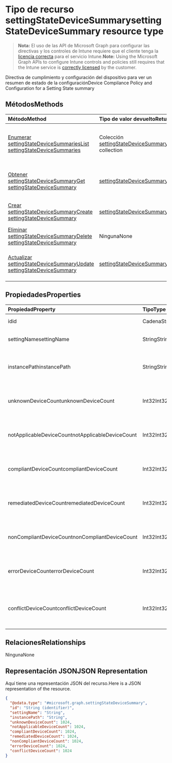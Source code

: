 # <a name="settingstatedevicesummary-resource-type"></a><span data-ttu-id="6e6a3-101">Tipo de recurso settingStateDeviceSummary</span><span class="sxs-lookup"><span data-stu-id="6e6a3-101">settingStateDeviceSummary resource type</span></span>

> <span data-ttu-id="6e6a3-102">**Nota:** El uso de las API de Microsoft Graph para configurar las directivas y los controles de Intune requiere que el cliente tenga la [licencia correcta](https://go.microsoft.com/fwlink/?linkid=839381) para el servicio Intune.</span><span class="sxs-lookup"><span data-stu-id="6e6a3-102">**Note:** Using the Microsoft Graph APIs to configure Intune controls and policies still requires that the Intune service is [correctly licensed](https://go.microsoft.com/fwlink/?linkid=839381) by the customer.</span></span>

<span data-ttu-id="6e6a3-103">Directiva de cumplimiento y configuración del dispositivo para ver un resumen de estado de la configuración</span><span class="sxs-lookup"><span data-stu-id="6e6a3-103">Device Compilance Policy and Configuration for a Setting State summary</span></span>
## <a name="methods"></a><span data-ttu-id="6e6a3-104">Métodos</span><span class="sxs-lookup"><span data-stu-id="6e6a3-104">Methods</span></span>
|<span data-ttu-id="6e6a3-105">Método</span><span class="sxs-lookup"><span data-stu-id="6e6a3-105">Method</span></span>|<span data-ttu-id="6e6a3-106">Tipo de valor devuelto</span><span class="sxs-lookup"><span data-stu-id="6e6a3-106">Return Type</span></span>|<span data-ttu-id="6e6a3-107">Descripción</span><span class="sxs-lookup"><span data-stu-id="6e6a3-107">Description</span></span>|
|:---|:---|:---|
|[<span data-ttu-id="6e6a3-108">Enumerar settingStateDeviceSummaries</span><span class="sxs-lookup"><span data-stu-id="6e6a3-108">List settingStateDeviceSummaries</span></span>](../api/intune_deviceconfig_settingstatedevicesummary_list.md)|<span data-ttu-id="6e6a3-109">Colección [settingStateDeviceSummary](../resources/intune_deviceconfig_settingstatedevicesummary.md)</span><span class="sxs-lookup"><span data-stu-id="6e6a3-109">[settingStateDeviceSummary](../resources/intune_deviceconfig_settingstatedevicesummary.md) collection</span></span>|<span data-ttu-id="6e6a3-110">Enumere las propiedades y las relaciones de los objetos [settingStateDeviceSummary](../resources/intune_deviceconfig_settingstatedevicesummary.md).</span><span class="sxs-lookup"><span data-stu-id="6e6a3-110">List properties and relationships of the [settingStateDeviceSummary](../resources/intune_deviceconfig_settingstatedevicesummary.md) objects.</span></span>|
|[<span data-ttu-id="6e6a3-111">Obtener settingStateDeviceSummary</span><span class="sxs-lookup"><span data-stu-id="6e6a3-111">Get settingStateDeviceSummary</span></span>](../api/intune_deviceconfig_settingstatedevicesummary_get.md)|[<span data-ttu-id="6e6a3-112">settingStateDeviceSummary</span><span class="sxs-lookup"><span data-stu-id="6e6a3-112">settingStateDeviceSummary</span></span>](../resources/intune_deviceconfig_settingstatedevicesummary.md)|<span data-ttu-id="6e6a3-113">Lea las propiedades y las relaciones del objeto [settingStateDeviceSummary](../resources/intune_deviceconfig_settingstatedevicesummary.md).</span><span class="sxs-lookup"><span data-stu-id="6e6a3-113">Read properties and relationships of the [settingStateDeviceSummary](../resources/intune_deviceconfig_settingstatedevicesummary.md) object.</span></span>|
|[<span data-ttu-id="6e6a3-114">Crear settingStateDeviceSummary</span><span class="sxs-lookup"><span data-stu-id="6e6a3-114">Create settingStateDeviceSummary</span></span>](../api/intune_deviceconfig_settingstatedevicesummary_create.md)|[<span data-ttu-id="6e6a3-115">settingStateDeviceSummary</span><span class="sxs-lookup"><span data-stu-id="6e6a3-115">settingStateDeviceSummary</span></span>](../resources/intune_deviceconfig_settingstatedevicesummary.md)|<span data-ttu-id="6e6a3-116">Cree un objeto [settingStateDeviceSummary](../resources/intune_deviceconfig_settingstatedevicesummary.md).</span><span class="sxs-lookup"><span data-stu-id="6e6a3-116">Create a new [settingStateDeviceSummary](../resources/intune_deviceconfig_settingstatedevicesummary.md) object.</span></span>|
|[<span data-ttu-id="6e6a3-117">Eliminar settingStateDeviceSummary</span><span class="sxs-lookup"><span data-stu-id="6e6a3-117">Delete settingStateDeviceSummary</span></span>](../api/intune_deviceconfig_settingstatedevicesummary_delete.md)|<span data-ttu-id="6e6a3-118">Ninguna</span><span class="sxs-lookup"><span data-stu-id="6e6a3-118">None</span></span>|<span data-ttu-id="6e6a3-119">Elimina un [settingStateDeviceSummary](../resources/intune_deviceconfig_settingstatedevicesummary.md).</span><span class="sxs-lookup"><span data-stu-id="6e6a3-119">Deletes a [settingStateDeviceSummary](../resources/intune_deviceconfig_settingstatedevicesummary.md).</span></span>|
|[<span data-ttu-id="6e6a3-120">Actualizar settingStateDeviceSummary</span><span class="sxs-lookup"><span data-stu-id="6e6a3-120">Update settingStateDeviceSummary</span></span>](../api/intune_deviceconfig_settingstatedevicesummary_update.md)|[<span data-ttu-id="6e6a3-121">settingStateDeviceSummary</span><span class="sxs-lookup"><span data-stu-id="6e6a3-121">settingStateDeviceSummary</span></span>](../resources/intune_deviceconfig_settingstatedevicesummary.md)|<span data-ttu-id="6e6a3-122">Actualice las propiedades de un objeto [settingStateDeviceSummary](../resources/intune_deviceconfig_settingstatedevicesummary.md).</span><span class="sxs-lookup"><span data-stu-id="6e6a3-122">Update the properties of a [settingStateDeviceSummary](../resources/intune_deviceconfig_settingstatedevicesummary.md) object.</span></span>|

## <a name="properties"></a><span data-ttu-id="6e6a3-123">Propiedades</span><span class="sxs-lookup"><span data-stu-id="6e6a3-123">Properties</span></span>
|<span data-ttu-id="6e6a3-124">Propiedad</span><span class="sxs-lookup"><span data-stu-id="6e6a3-124">Property</span></span>|<span data-ttu-id="6e6a3-125">Tipo</span><span class="sxs-lookup"><span data-stu-id="6e6a3-125">Type</span></span>|<span data-ttu-id="6e6a3-126">Descripción</span><span class="sxs-lookup"><span data-stu-id="6e6a3-126">Description</span></span>|
|:---|:---|:---|
|<span data-ttu-id="6e6a3-127">id</span><span class="sxs-lookup"><span data-stu-id="6e6a3-127">id</span></span>|<span data-ttu-id="6e6a3-128">Cadena</span><span class="sxs-lookup"><span data-stu-id="6e6a3-128">String</span></span>|<span data-ttu-id="6e6a3-129">Clave de la entidad.</span><span class="sxs-lookup"><span data-stu-id="6e6a3-129">Key of the entity.</span></span>|
|<span data-ttu-id="6e6a3-130">settingName</span><span class="sxs-lookup"><span data-stu-id="6e6a3-130">settingName</span></span>|<span data-ttu-id="6e6a3-131">String</span><span class="sxs-lookup"><span data-stu-id="6e6a3-131">String</span></span>|<span data-ttu-id="6e6a3-132">Nombre de la configuración</span><span class="sxs-lookup"><span data-stu-id="6e6a3-132">Name of the setting</span></span>|
|<span data-ttu-id="6e6a3-133">instancePath</span><span class="sxs-lookup"><span data-stu-id="6e6a3-133">instancePath</span></span>|<span data-ttu-id="6e6a3-134">String</span><span class="sxs-lookup"><span data-stu-id="6e6a3-134">String</span></span>|<span data-ttu-id="6e6a3-135">Nombre de InstancePath para la configuración</span><span class="sxs-lookup"><span data-stu-id="6e6a3-135">Name of the InstancePath for the setting</span></span>|
|<span data-ttu-id="6e6a3-136">unknownDeviceCount</span><span class="sxs-lookup"><span data-stu-id="6e6a3-136">unknownDeviceCount</span></span>|<span data-ttu-id="6e6a3-137">Int32</span><span class="sxs-lookup"><span data-stu-id="6e6a3-137">Int32</span></span>|<span data-ttu-id="6e6a3-138">Número de dispositivos desconocido para la configuración</span><span class="sxs-lookup"><span data-stu-id="6e6a3-138">Device Unkown count for the setting</span></span>|
|<span data-ttu-id="6e6a3-139">notApplicableDeviceCount</span><span class="sxs-lookup"><span data-stu-id="6e6a3-139">notApplicableDeviceCount</span></span>|<span data-ttu-id="6e6a3-140">Int32</span><span class="sxs-lookup"><span data-stu-id="6e6a3-140">Int32</span></span>|<span data-ttu-id="6e6a3-141">Número de dispositivos no aplicables para la configuración</span><span class="sxs-lookup"><span data-stu-id="6e6a3-141">Device Not Applicable count for the setting</span></span>|
|<span data-ttu-id="6e6a3-142">compliantDeviceCount</span><span class="sxs-lookup"><span data-stu-id="6e6a3-142">compliantDeviceCount</span></span>|<span data-ttu-id="6e6a3-143">Int32</span><span class="sxs-lookup"><span data-stu-id="6e6a3-143">Int32</span></span>|<span data-ttu-id="6e6a3-144">Número de dispositivos compatibles para la configuración</span><span class="sxs-lookup"><span data-stu-id="6e6a3-144">Device Compliant count for the setting</span></span>|
|<span data-ttu-id="6e6a3-145">remediatedDeviceCount</span><span class="sxs-lookup"><span data-stu-id="6e6a3-145">remediatedDeviceCount</span></span>|<span data-ttu-id="6e6a3-146">Int32</span><span class="sxs-lookup"><span data-stu-id="6e6a3-146">Int32</span></span>|<span data-ttu-id="6e6a3-147">Número de dispositivos compatibles para la configuración</span><span class="sxs-lookup"><span data-stu-id="6e6a3-147">Device Compliant count for the setting</span></span>|
|<span data-ttu-id="6e6a3-148">nonCompliantDeviceCount</span><span class="sxs-lookup"><span data-stu-id="6e6a3-148">nonCompliantDeviceCount</span></span>|<span data-ttu-id="6e6a3-149">Int32</span><span class="sxs-lookup"><span data-stu-id="6e6a3-149">Int32</span></span>|<span data-ttu-id="6e6a3-150">Número de dispositivos no compatibles para la configuración</span><span class="sxs-lookup"><span data-stu-id="6e6a3-150">Device NonCompliant count for the setting</span></span>|
|<span data-ttu-id="6e6a3-151">errorDeviceCount</span><span class="sxs-lookup"><span data-stu-id="6e6a3-151">errorDeviceCount</span></span>|<span data-ttu-id="6e6a3-152">Int32</span><span class="sxs-lookup"><span data-stu-id="6e6a3-152">Int32</span></span>|<span data-ttu-id="6e6a3-153">Número de errores de dispositivo para la configuración</span><span class="sxs-lookup"><span data-stu-id="6e6a3-153">Device error count for the setting</span></span>|
|<span data-ttu-id="6e6a3-154">conflictDeviceCount</span><span class="sxs-lookup"><span data-stu-id="6e6a3-154">conflictDeviceCount</span></span>|<span data-ttu-id="6e6a3-155">Int32</span><span class="sxs-lookup"><span data-stu-id="6e6a3-155">Int32</span></span>|<span data-ttu-id="6e6a3-156">Número de errores de conflictos de dispositivo para la configuración</span><span class="sxs-lookup"><span data-stu-id="6e6a3-156">Device conflict error count for the setting</span></span>|

## <a name="relationships"></a><span data-ttu-id="6e6a3-157">Relaciones</span><span class="sxs-lookup"><span data-stu-id="6e6a3-157">Relationships</span></span>
<span data-ttu-id="6e6a3-158">Ninguna</span><span class="sxs-lookup"><span data-stu-id="6e6a3-158">None</span></span>
## <a name="json-representation"></a><span data-ttu-id="6e6a3-159">Representación JSON</span><span class="sxs-lookup"><span data-stu-id="6e6a3-159">JSON Representation</span></span>
<span data-ttu-id="6e6a3-160">Aquí tiene una representación JSON del recurso.</span><span class="sxs-lookup"><span data-stu-id="6e6a3-160">Here is a JSON representation of the resource.</span></span>
<!--{
  "blockType": "resource",
  "keyProperty": "id",
  "baseType": "microsoft.graph.entity",
  "@odata.type": "microsoft.graph.settingStateDeviceSummary"
}-->
``` json
{
  "@odata.type": "#microsoft.graph.settingStateDeviceSummary",
  "id": "String (identifier)",
  "settingName": "String",
  "instancePath": "String",
  "unknownDeviceCount": 1024,
  "notApplicableDeviceCount": 1024,
  "compliantDeviceCount": 1024,
  "remediatedDeviceCount": 1024,
  "nonCompliantDeviceCount": 1024,
  "errorDeviceCount": 1024,
  "conflictDeviceCount": 1024
}
```



